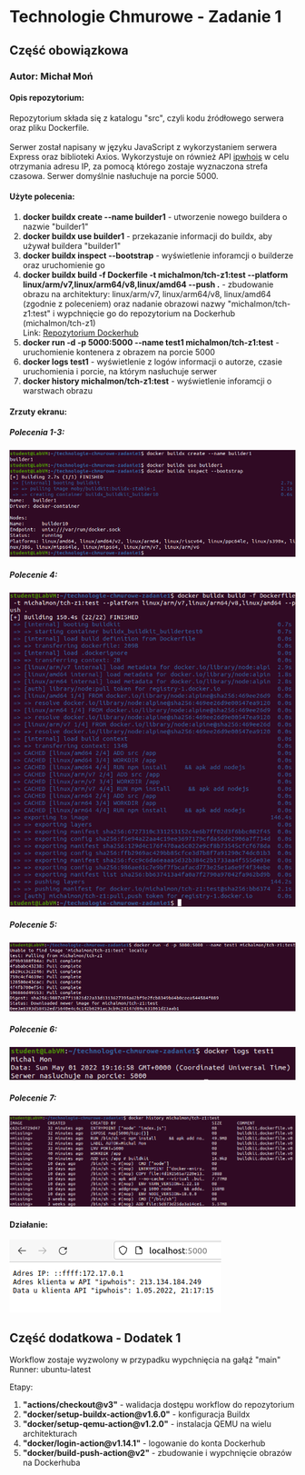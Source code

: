 <h1>Technologie Chmurowe - Zadanie 1</h1>
<h2>Część obowiązkowa</h2>
<h3>Autor: Michał Moń</h3>
<h4>Opis repozytorium:</h4>
<p>Repozytorium składa się z katalogu "src", czyli kodu źródłowego serwera oraz pliku Dockerfile.<br/><br/>
Serwer został napisany w języku JavaScript z wykorzystaniem serwera Express oraz biblioteki Axios. Wykorzystuje on również API <a href="https://ipwhois.io/" target="">ipwhois</a> w celu otrzymania adresu IP, za pomocą którego zostaje wyznaczona strefa czasowa. Serwer domyślnie nasłuchuje na porcie 5000.</br></p>
<h4>Użyte polecenia:</h4>
<ol>
<li><b>docker buildx create --name builder1</b> - utworzenie nowego buildera o nazwie "builder1"</li>
<li><b>docker buildx use builder1</b> - przekazanie informacji do buildx, aby używał buildera "builder1"</li>
<li><b>docker buildx inspect --bootstrap</b> - wyświetlenie inforamcji o builderze oraz uruchomienie go</li>
<li><b>docker buildx build -f Dockerfile -t michalmon/tch-z1:test --platform linux/arm/v7,linux/arm64/v8,linux/amd64 --push .</b> - zbudowanie obrazu na architektury: linux/arm/v7, linux/arm64/v8, linux/amd64 (zgodnie z poleceniem) oraz nadanie obrazowi nazwy "michalmon/tch-z1:test" i wypchnięcie go do repozytorium na Dockerhub (michalmon/tch-z1)</br>Link: <a href="https://hub.docker.com/repository/docker/michalmon/tch-z1">Repozytorium Dockerhub</a></li>
<li><b>docker run -d -p 5000:5000 --name test1 michalmon/tch-z1:test</b> - uruchomienie kontenera z obrazem na porcie 5000</li>
<li><b>docker logs test1</b> - wyświetlenie z logów informacji o autorze, czasie uruchomienia i porcie, na którym nasłuchuje serwer</li>
<li><b>docker history michalmon/tch-z1:test</b> - wyświetlenie inforamcji o warstwach obrazu</li>
</ol>
<h4>Zrzuty ekranu:</h4>
<h5>Polecenia 1-3:</h5>
<img src="screenshots/1.png" />
<h5>Polecenie 4:</h5>
<img src="screenshots/2.png" />
<h5>Polecenie 5:</h5>
<img src="screenshots/3.png" />
<h5>Polecenie 6:</h5>
<img src="screenshots/5.png" />
<h5>Polecenie 7:</h5>
<img src="screenshots/6.png" />
<h4>Działanie:</h4>
<img src="screenshots/4.png" />

<h2>Część dodatkowa - Dodatek 1</h2>

Workflow zostaje wyzwolony w przypadku wypchnięcia na gałąź "main"
Runner: ubuntu-latest

Etapy:
<ol>
<li><b>"actions/checkout@v3"</b> - walidacja dostępu workflow do repozytorium</li>
<li><b>"docker/setup-buildx-action@v1.6.0"</b> - konfiguracja Buildx</li>
<li><b>"docker/setup-qemu-action@v1.2.0"</b> - instalacja QEMU na wielu architekturach</li>
<li><b>"docker/login-action@v1.14.1"</b> - logowanie do konta Dockerhub</li>
  <li><b>"docker/build-push-action@v2"</b> - zbudowanie i wypchnięcie obrazów na Dockerhuba</li>
</ol>
